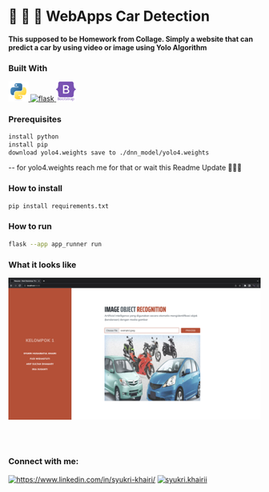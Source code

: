 # 🚗 🚕 🚙 WebApps Car Detection
#### This supposed to be Homework from Collage. Simply a website that can predict a car by using video or image using Yolo Algorithm

### Built With
<p align="left"> 
<a href="https://www.python.org" target="_blank" rel="noreferrer"> <img src="https://raw.githubusercontent.com/devicons/devicon/master/icons/python/python-original.svg" alt="python" width="40" height="40"/> </a> 
<a href="https://flask.palletsprojects.com/" target="_blank" rel="noreferrer"> <img src="https://www.vectorlogo.zone/logos/pocoo_flask/pocoo_flask-icon.svg" alt="flask" width="40" height="40"/> </a> 
<a href="https://getbootstrap.com" target="_blank" rel="noreferrer"> <img src="https://raw.githubusercontent.com/devicons/devicon/master/icons/bootstrap/bootstrap-plain-wordmark.svg" alt="bootstrap" width="40" height="40"/> </a> 
</p>

### Prerequisites
``` 
install python
install pip
download yolo4.weights save to ./dnn_model/yolo4.weights
```
-- for yolo4.weights reach me for that or wait this Readme Update 🤣🤣🤣

### How to install
```bash
pip install requirements.txt 
```
### How to run
```bash
flask --app app_runner run
```

### What it looks like
![alt text](https://github.com/syukri21/WebApp-Car-Detection/blob/main/ui.png?raw=true)


<br/>
<br/>

<h3 align="left">Connect with me:</h3>
<p align="left">
<a href="https://linkedin.com/in/https://www.linkedin.com/in/syukri-khairi/" target="blank"><img align="center" src="https://raw.githubusercontent.com/rahuldkjain/github-profile-readme-generator/master/src/images/icons/Social/linked-in-alt.svg" alt="https://www.linkedin.com/in/syukri-khairi/" height="30" width="40" /></a>
<a href="https://instagram.com/syukri.khairii" target="blank"><img align="center" src="https://raw.githubusercontent.com/rahuldkjain/github-profile-readme-generator/master/src/images/icons/Social/instagram.svg" alt="syukri.khairii" height="30" width="40" /></a>
</p>
